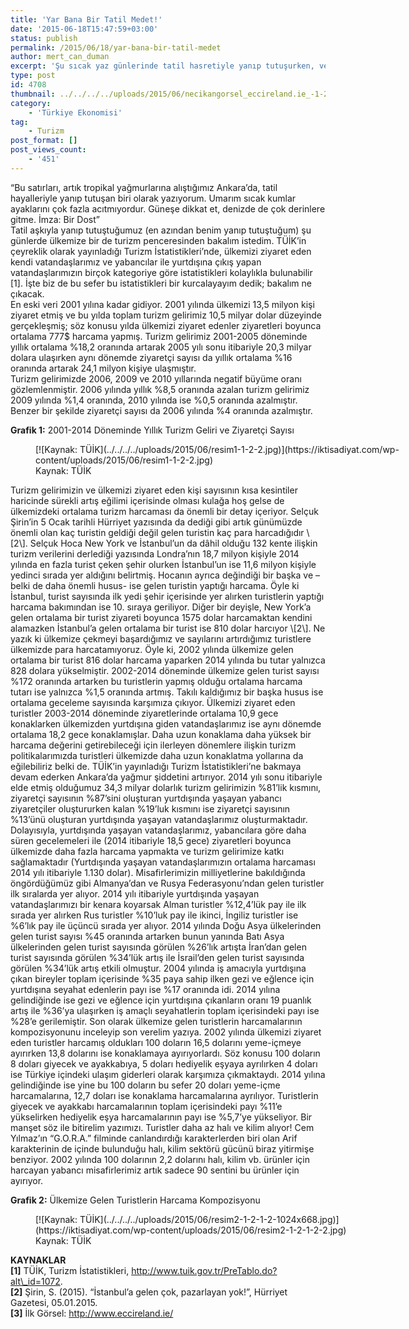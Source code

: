 ```yaml
---
title: 'Yar Bana Bir Tatil Medet!'
date: '2015-06-18T15:47:59+03:00'
status: publish
permalink: /2015/06/18/yar-bana-bir-tatil-medet
author: mert_can_duman
excerpt: 'Şu sıcak yaz günlerinde tatil hasretiyle yanıp tutuşurken, verilerle Türkiye''de turizm gelirlerinin yıllara göre detaylı analizini de yapalım tam olsun. İyice canımız deniz-kum-güneş çeksin...'
type: post
id: 4708
thumbnail: ../../../../uploads/2015/06/necikangorsel_eccireland.ie_-1-2-150x150.jpg
category:
    - 'Türkiye Ekonomisi'
tag:
    - Turizm
post_format: []
post_views_count:
    - '451'
---
```

“Bu satırları, artık tropikal yağmurlarına alıştığımız Ankara’da, tatil hayalleriyle yanıp tutuşan biri olarak yazıyorum. Umarım sıcak kumlar ayaklarını çok fazla acıtmıyordur. Güneşe dikkat et, denizde de çok derinlere gitme. İmza: Bir Dost”  
Tatil aşkıyla yanıp tutuştuğumuz (en azından benim yanıp tutuştuğum) şu günlerde ülkemize bir de turizm penceresinden bakalım istedim. TÜİK’in çeyreklik olarak yayınladığı Turizm İstatistikleri’nde, ülkemizi ziyaret eden kendi vatandaşlarımız ve yabancılar ile yurtdışına çıkış yapan vatandaşlarımızın birçok kategoriye göre istatistikleri kolaylıkla bulunabilir \[1\]. İşte biz de bu sefer bu istatistikleri bir kurcalayayım dedik; bakalım ne çıkacak.  
En eski veri 2001 yılına kadar gidiyor. 2001 yılında ülkemizi 13,5 milyon kişi ziyaret etmiş ve bu yılda toplam turizm gelirimiz 10,5 milyar dolar düzeyinde gerçekleşmiş; söz konusu yılda ülkemizi ziyaret edenler ziyaretleri boyunca ortalama 777$ harcama yapmış. Turizm gelirimiz 2001-2005 döneminde yıllık ortalama %18,2 oranında artarak 2005 yılı sonu itibariyle 20,3 milyar dolara ulaşırken aynı dönemde ziyaretçi sayısı da yıllık ortalama %16 oranında artarak 24,1 milyon kişiye ulaşmıştır.  
Turizm gelirimizde 2006, 2009 ve 2010 yıllarında negatif büyüme oranı gözlemlenmiştir. 2006 yılında yıllık %8,5 oranında azalan turizm gelirimiz 2009 yılında %1,4 oranında, 2010 yılında ise %0,5 oranında azalmıştır. Benzer bir şekilde ziyaretçi sayısı da 2006 yılında %4 oranında azalmıştır.

**Grafik 1:** 2001-2014 Döneminde Yıllık Turizm Geliri ve Ziyaretçi Sayısı

<figure aria-describedby="caption-attachment-4709" class="wp-caption aligncenter" id="attachment_4709" style="width: 700px">[![Kaynak: TÜİK](../../../../uploads/2015/06/resim1-1-2-2.jpg)](https://iktisadiyat.com/wp-content/uploads/2015/06/resim1-1-2-2.jpg)<figcaption class="wp-caption-text" id="caption-attachment-4709">Kaynak: TÜİK</figcaption></figure>  
Turizm gelirimizin ve ülkemizi ziyaret eden kişi sayısının kısa kesintiler haricinde sürekli artış eğilimi içerisinde olması kulağa hoş gelse de ülkemizdeki ortalama turizm harcaması da önemli bir detay içeriyor. Selçuk Şirin’in 5 Ocak tarihli Hürriyet yazısında da dediği gibi artık günümüzde önemli olan kaç turistin geldiği değil gelen turistin kaç para harcadığıdır \[2\]. Selçuk Hoca New York ve İstanbul’un da dâhil olduğu 132 kente ilişkin turizm verilerini derlediği yazısında Londra’nın 18,7 milyon kişiyle 2014 yılında en fazla turist çeken şehir olurken İstanbul’un ise 11,6 milyon kişiyle yedinci sırada yer aldığını belirtmiş.  
Hocanın ayrıca değindiği bir başka ve –belki de daha önemli husus- ise gelen turistin yaptığı harcama. Öyle ki İstanbul, turist sayısında ilk yedi şehir içerisinde yer alırken turistlerin yaptığı harcama bakımından ise 10. sıraya geriliyor. Diğer bir deyişle, New York’a gelen ortalama bir turist ziyareti boyunca 1575 dolar harcamaktan kendini alamazken İstanbul’a gelen ortalama bir turist ise 810 dolar harcıyor \[2\].  
Ne yazık ki ülkemize çekmeyi başardığımız ve sayılarını artırdığımız turistlere ülkemizde para harcatamıyoruz. Öyle ki, 2002 yılında ülkemize gelen ortalama bir turist 816 dolar harcama yaparken 2014 yılında bu tutar yalnızca 828 dolara yükselmiştir. 2002-2014 döneminde ülkemize gelen turist sayısı %172 oranında artarken bu turistlerin yapmış olduğu ortalama harcama tutarı ise yalnızca %1,5 oranında artmış.  
Takılı kaldığımız bir başka husus ise ortalama geceleme sayısında karşımıza çıkıyor. Ülkemizi ziyaret eden turistler 2003-2014 döneminde ziyaretlerinde ortalama 10,9 gece konaklarken ülkemizden yurtdışına giden vatandaşlarımız ise aynı dönemde ortalama 18,2 gece konaklamışlar. Daha uzun konaklama daha yüksek bir harcama değerini getirebileceği için ilerleyen dönemlere ilişkin turizm politikalarımızda turistleri ülkemizde daha uzun konaklatma yollarına da eğilebiliriz belki de.  
TÜİK’in yayınladığı Turizm İstatistikleri’ne bakmaya devam ederken Ankara’da yağmur şiddetini artırıyor. 2014 yılı sonu itibariyle elde etmiş olduğumuz 34,3 milyar dolarlık turizm gelirimizin %81’lik kısmını, ziyaretçi sayısının %87’sini oluşturan yurtdışında yaşayan yabancı ziyaretçiler oluştururken kalan %19’luk kısmını ise ziyaretçi sayısının %13’ünü oluşturan yurtdışında yaşayan vatandaşlarımız oluşturmaktadır. Dolayısıyla, yurtdışında yaşayan vatandaşlarımız, yabancılara göre daha süren gecelemeleri ile (2014 itibariyle 18,5 gece) ziyaretleri boyunca ülkemizde daha fazla harcama yapmakta ve turizm gelirimize katkı sağlamaktadır (Yurtdışında yaşayan vatandaşlarımızın ortalama harcaması 2014 yılı itibariyle 1.130 dolar).  
Misafirlerimizin milliyetlerine bakıldığında öngördüğümüz gibi Almanya’dan ve Rusya Federasyonu’ndan gelen turistler ilk sıralarda yer alıyor. 2014 yılı itibariyle yurtdışında yaşayan vatandaşlarımızı bir kenara koyarsak Alman turistler %12,4’lük pay ile ilk sırada yer alırken Rus turistler %10’luk pay ile ikinci, İngiliz turistler ise %6’lık pay ile üçüncü sırada yer alıyor.  
2014 yılında Doğu Asya ülkelerinden gelen turist sayısı %45 oranında artarken bunun yanında Batı Asya ülkelerinden gelen turist sayısında görülen %26’lık artışta İran’dan gelen turist sayısında görülen %34’lük artış ile İsrail’den gelen turist sayısında görülen %34’lük artış etkili olmuştur.  
2004 yılında iş amacıyla yurtdışına çıkan bireyler toplam içerisinde %35 paya sahip ilken gezi ve eğlence için yurtdışına seyahat edenlerin payı ise %17 oranında idi. 2014 yılına gelindiğinde ise gezi ve eğlence için yurtdışına çıkanların oranı 19 puanlık artış ile %36’ya ulaşırken iş amaçlı seyahatlerin toplam içerisindeki payı ise %28’e gerilemiştir.  
Son olarak ülkemize gelen turistlerin harcamalarının kompozisyonunu inceleyip son verelim yazıya. 2002 yılında ülkemizi ziyaret eden turistler harcamış oldukları 100 doların 16,5 dolarını yeme-içmeye ayırırken 13,8 dolarını ise konaklamaya ayırıyorlardı. Söz konusu 100 doların 8 doları giyecek ve ayakkabıya, 5 doları hediyelik eşyaya ayrılırken 4 doları ise Türkiye içindeki ulaşım giderleri olarak karşımıza çıkmaktaydı. 2014 yılına gelindiğinde ise yine bu 100 doların bu sefer 20 doları yeme-içme harcamalarına, 12,7 doları ise konaklama harcamalarına ayrılıyor. Turistlerin giyecek ve ayakkabı harcamalarının toplam içerisindeki payı %11’e yükselirken hediyelik eşya harcamalarının payı ise %5,7’ye yükseliyor.  
Bir manşet söz ile bitirelim yazımızı. Turistler daha az halı ve kilim alıyor! Cem Yılmaz’ın “G.O.R.A.” filminde canlandırdığı karakterlerden biri olan Arif karakterinin de içinde bulunduğu halı, kilim sektörü gücünü biraz yitirmişe benziyor. 2002 yılında 100 dolarının 2,2 dolarını halı, kilim vb. ürünler için harcayan yabancı misafirlerimiz artık sadece 90 sentini bu ürünler için ayırıyor.

**Grafik 2:** Ülkemize Gelen Turistlerin Harcama Kompozisyonu

<figure aria-describedby="caption-attachment-4716" class="wp-caption aligncenter" id="attachment_4716" style="width: 628px">[![Kaynak: TÜİK](../../../../uploads/2015/06/resim2-1-2-1-2-1024x668.jpg)](https://iktisadiyat.com/wp-content/uploads/2015/06/resim2-1-2-1-2-2.jpg)<figcaption class="wp-caption-text" id="caption-attachment-4716">Kaynak: TÜİK</figcaption></figure>  
   
**KAYNAKLAR**  
 **\[1\]** TÜİK, Turizm İstatistikleri, http://www.tuik.gov.tr/PreTablo.do?alt\_id=1072.  
**\[2\]** Şirin, S. (2015). “İstanbul’a gelen çok, pazarlayan yok!”, Hürriyet Gazetesi, 05.01.2015.  
**\[3\]** İlk Görsel: http://www.eccireland.ie/